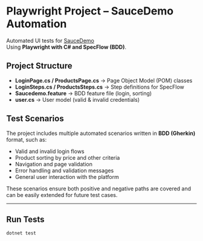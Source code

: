 # Playwright Project – SauceDemo Automation

Automated UI tests for [SauceDemo](https://www.saucedemo.com)  
Using **Playwright with C# and SpecFlow (BDD)**.


##  Project Structure
- **LoginPage.cs / ProductsPage.cs** → Page Object Model (POM) classes  
- **LoginSteps.cs / ProductsSteps.cs** → Step definitions for SpecFlow  
- **Saucedemo.feature** → BDD feature file (login, sorting)  
- **user.cs** → User model (valid & invalid credentials)  

##  Test Scenarios

The project includes multiple automated scenarios written in **BDD (Gherkin)** format, such as:  
- Valid and invalid login flows  
- Product sorting by price and other criteria  
- Navigation and page validation  
- Error handling and validation messages  
- General user interaction with the platform  

These scenarios ensure both positive and negative paths are covered and can be easily extended for future test cases.

---

##  Run Tests
```bash
dotnet test

